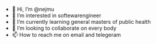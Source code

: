 - 👋 Hi, I’m @nejmu
- 👀 I’m interested in softewarengineer 
- 🌱 I’m currently learning general masters of public health
- 💞️ I’m looking to collaborate on every body
- 📫 How to reach me on email and telegeram

<!---
nejmu/nejmu is a ✨ special ✨ repository because its `README.md` (this file) appears on your GitHub profile.
You can click the Preview link to take a look at your changes.
--->
